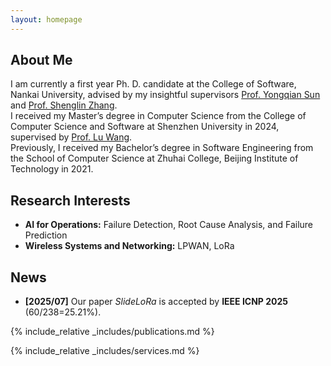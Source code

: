 ```yaml
---
layout: homepage
---
```


## About Me

I am currently a first year Ph. D. candidate at the College of Software, Nankai University, advised by my insightful supervisors [Prof. Yongqian Sun](https://nkcs.iops.ai/yongqiansun/) and [Prof. Shenglin Zhang](https://nkcs.iops.ai/shenglinzhang/).  
I received my Master’s degree in Computer Science from the College of Computer Science and Software at Shenzhen University in 2024, supervised by [Prof. Lu Wang](https://luwang-szu.github.io/).  
Previously, I received my Bachelor’s degree in Software Engineering from the School of Computer Science at Zhuhai College, Beijing Institute of Technology in 2021.

## Research Interests

- **AI for Operations:** Failure Detection, Root Cause Analysis, and Failure Prediction  
- **Wireless Systems and Networking:** LPWAN, LoRa

## News

<!-- - **[Feb. 2020]** Our paper about incremental learning is accepted to CVPR 2020.
- **[Feb. 2020]** We will host the ACM Multimedia Asia 2020 conference in Singapore!
- **[Sept. 2019]** Our paper about few-shot learning is accepted to NeurIPS 2019. -->
- **[2025/07]** Our paper *SlideLoRa* is accepted by **IEEE ICNP 2025** (60/238=25.21%).

{% include_relative _includes/publications.md %}

{% include_relative _includes/services.md %}
